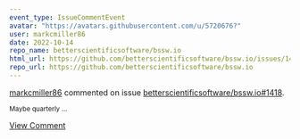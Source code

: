 ```yaml
---
event_type: IssueCommentEvent
avatar: "https://avatars.githubusercontent.com/u/5720676?"
user: markcmiller86
date: 2022-10-14
repo_name: betterscientificsoftware/bssw.io
html_url: https://github.com/betterscientificsoftware/bssw.io/issues/1418
repo_url: https://github.com/betterscientificsoftware/bssw.io
---
```


<a href='https://github.com/markcmiller86' target='_blank'>markcmiller86</a> commented on issue <a href='https://github.com/betterscientificsoftware/bssw.io/issues/1418' target='_blank'>betterscientificsoftware/bssw.io#1418</a>.

<small>Maybe quarterly...</small>

<a href='https://github.com/betterscientificsoftware/bssw.io/issues/1418' target='_blank'>View Comment</a>